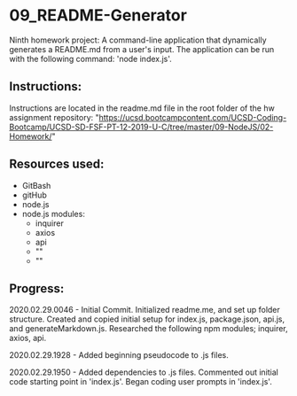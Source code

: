 # 09_README-Generator
Ninth homework project: A command-line application that dynamically generates a README.md from a user's input. The application can be run with the following command: 'node index.js'.

Instructions:
------------
Instructions are located in the readme.md file in the root folder of the hw assignment repository: "https://ucsd.bootcampcontent.com/UCSD-Coding-Bootcamp/UCSD-SD-FSF-PT-12-2019-U-C/tree/master/09-NodeJS/02-Homework/"


Resources used:
------------
- GitBash
- gitHub
- node.js
- node.js modules:
	- inquirer
	- axios
	- api
	- ""
	- ""


Progress:
------------
2020.02.29.0046 - Initial Commit.  Initialized readme.me, and set up folder structure.  Created and copied initial setup for index.js, package.json, api.js, and generateMarkdown.js. Researched the following npm modules; inquirer, axios, api. 

2020.02.29.1928 - Added beginning pseudocode to .js files.

2020.02.29.1950 - Added dependencies to .js files. Commented out initial code starting point in 'index.js'.  Began coding user prompts in 'index.js'.